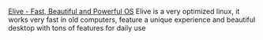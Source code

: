
[Elive - Fast, Beautiful and Powerful OS](https://www.elivecd.org)
Elive is a very optimized linux, it works very fast in old computers, feature a unique experience and beautiful desktop with tons of features for daily use
